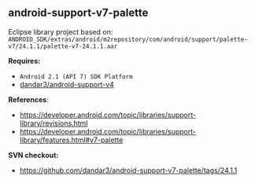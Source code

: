 ## android-support-v7-palette

Eclipse library project based on:<br/>
`ANDROID_SDK/extras/android/m2repository/com/android/support/palette-v7/24.1.1/palette-v7-24.1.1.aar`

**Requires:**<br/>
- `Android 2.1 (API 7) SDK Platform`
- [dandar3/android-support-v4](https://github.com/dandar3/android-support-v4)

**References**:
- https://developer.android.com/topic/libraries/support-library/revisions.html
- https://developer.android.com/topic/libraries/support-library/features.html#v7-palette

**SVN checkout:**<br/>
- https://github.com/dandar3/android-support-v7-palette/tags/24.1.1